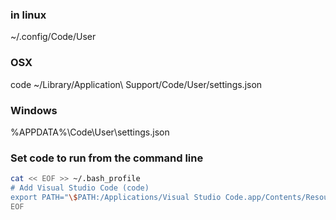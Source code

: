 ### in linux

~/.config/Code/User

### OSX

code ~/Library/Application\ Support/Code/User/settings.json

### Windows

%APPDATA%\Code\User\settings.json


### Set code to run from the command line

```bash
cat << EOF >> ~/.bash_profile
# Add Visual Studio Code (code)
export PATH="\$PATH:/Applications/Visual Studio Code.app/Contents/Resources/app/bin"
EOF
```
